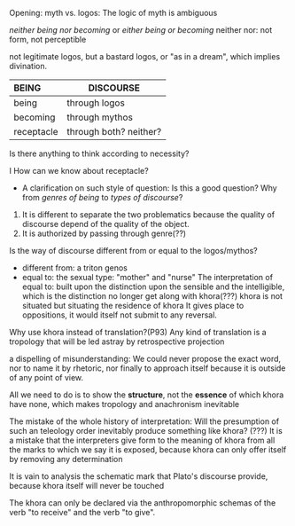 Opening:
myth vs. logos: The logic of myth is ambiguous

*neither being nor becoming* or *either being or becoming*
neither nor: not form, not perceptible

not legitimate logos, but a bastard logos, or "as in a dream", which implies divination.

| BEING | DISCOURSE |
|:---|---|
| being | through logos|
| becoming | through mythos |
| receptacle | through both? neither?|
Is there anything to think according to necessity?

I
How can we know about receptacle?
- A clarification on such style of question: Is this a good question? Why from *genres of being* to *types of discourse*?
1. It is different to separate the two problematics because the quality of discourse depend of the quality of the object.
2. It is authorized by passing through genre(??)

Is the way of discourse different from or equal to the logos/mythos?
- different from: a triton genos
- equal to: the sexual type: "mother" and "nurse"
The interpretation of equal to: built upon the distinction upon the sensible and the intelligible, which is the distinction no longer get along with khora(???)
khora is not situated but situating the residence of khora
It gives place to oppositions, it would itself not submit to any reversal.

Why use khora instead of translation?(P93)
Any kind of translation is a tropology that will be led astray by retrospective projection

a dispelling of misunderstanding: We could never propose the exact word, nor to name it by rhetoric, nor finally to approach itself because it is outside of any point of view.

All we need to do is to show the **structure**, not the **essence** of which khora have none, which makes tropology and anachronism inevitable

The mistake of the whole history of interpretation: 
Will the presumption of such an teleology order inevitably produce something like khora? (???)
It is a mistake that the interpreters give form to the meaning of khora from all the marks to which we say it is exposed, because khora can only offer itself by removing any determination

It is vain to analysis the schematic mark that Plato's discourse provide, because khora itself will never be touched

The khora can only be declared via the anthropomorphic schemas of the verb "to receive" and the verb "to give".